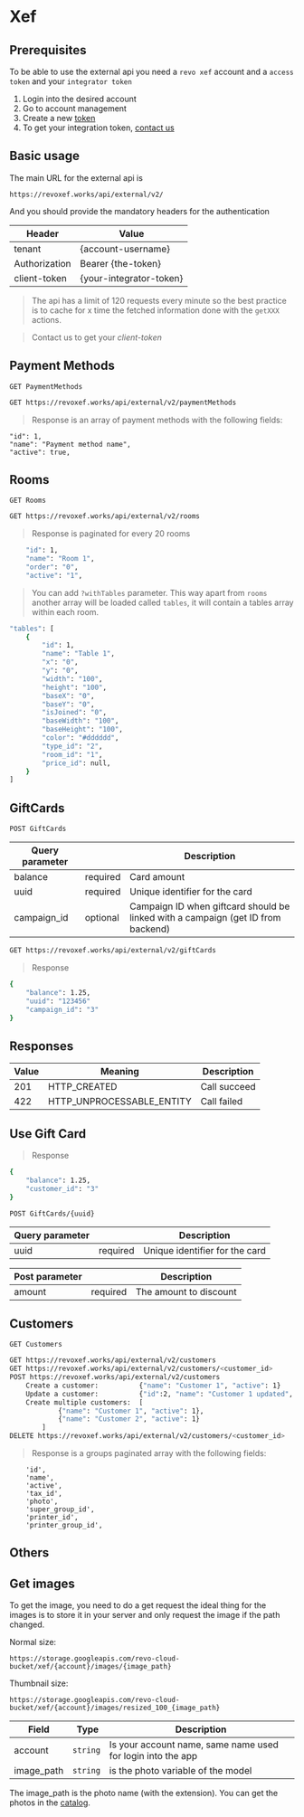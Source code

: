 # Xef

## Prerequisites

To be able to use the external api you need a `revo xef` account and a `access token` and your `integrator token`

1. Login into the desired account
2. Go to account management
3. Create a new [token](https://revoxef.works/account/tokens)
4. To get your integration token, [contact us](https://business.revo.works/altaleads/integrations)


## Basic usage
The main URL for the external api is


`https://revoxef.works/api/external/v2/`

And you should provide the mandatory headers for the authentication


Header        | Value
--------------|----------
tenant        | {account-username}
Authorization | Bearer {the-token}
client-token  | {your-integrator-token}

> The api has a limit of 120 requests every minute so the best practice is to cache for x time the fetched information done with the `getXXX` actions.

> Contact us to get your *client-token*


## Payment Methods

`GET PaymentMethods`

```sh
GET https://revoxef.works/api/external/v2/paymentMethods
```

> Response is an array of payment methods with the following fields:

```
"id": 1,
"name": "Payment method name",
"active": true,
```


## Rooms

`GET Rooms`

```sh
GET https://revoxef.works/api/external/v2/rooms
```

> Response is paginated for every 20 rooms 

```sh
    "id": 1,
    "name": "Room 1",
    "order": "0",
    "active": "1",
```
  
> You can add `?withTables` parameter. This way apart from `rooms` another array will be loaded called `tables`, it will contain a tables array within each room. 

  
```sh  
"tables": [
    {
        "id": 1,
        "name": "Table 1",
        "x": "0",
        "y": "0",
        "width": "100",
        "height": "100",
        "baseX": "0",
        "baseY": "0",
        "isJoined": "0",
        "baseWidth": "100",
        "baseHeight": "100",
        "color": "#dddddd",
        "type_id": "2",
        "room_id": "1",
        "price_id": null,
    }
]
```  

## GiftCards

`POST GiftCards`

| Query parameter |          | Description                                                                           |
| ----------------|----------|---------------------------------------------------------------------------------------|
| balance         | required | Card amount                                                                           |
| uuid            | required | Unique identifier for the card                                                        |
| campaign_id     | optional | Campaign ID when giftcard should be linked with a campaign (get ID from backend)      |


```sh
GET https://revoxef.works/api/external/v2/giftCards
```

> Response

```sh
{
    "balance": 1.25,
    "uuid": "123456"
    "campaign_id": "3"
}
```

## Responses

Value | Meaning                    | Description
------|----------------------------|------------------------------------------------
201   | HTTP_CREATED               | Call succeed
422   | HTTP_UNPROCESSABLE_ENTITY  | Call failed


## Use Gift Card

> Response

```sh
{
    "balance": 1.25,
    "customer_id": "3"
}
```

`POST GiftCards/{uuid}`



| Query parameter |          | Description                                                                           |
| ----------------|----------|---------------------------------------------------------------------------------------|
| uuid            | required | Unique identifier for the card                                                        |


| Post parameter  |          | Description                                                                            |
| ----------------|----------|---------------------------------------------------------------------------------------|
| amount          | required | The amount to discount                                                                |




## Customers

`GET Customers`

```sh
GET https://revoxef.works/api/external/v2/customers
GET https://revoxef.works/api/external/v2/customers/<customer_id>
POST https://revoxef.works/api/external/v2/customers
    Create a customer:          {"name": "Customer 1", "active": 1}
    Update a customer:          {"id":2, "name": "Customer 1 updated", "active": 0}
    Create multiple customers:  [
            {"name": "Customer 1", "active": 1},
            {"name": "Customer 2", "active": 1}
        ]
DELETE https://revoxef.works/api/external/v2/customers/<customer_id>
```

> Response is a groups paginated array with the following fields:

```
    'id',
    'name',
    'active',
    'tax_id',
    'photo',
    'super_group_id',
    'printer_id',
    'printer_group_id',
```

## Others

## Get images 

To get the image, you need to do a get request the ideal thing for the images is to store it in your server and only request the image if the path changed.

Normal size:

`https://storage.googleapis.com/revo-cloud-bucket/xef/{account}/images/{image_path}`


Thumbnail size:

`https://storage.googleapis.com/revo-cloud-bucket/xef/{account}/images/resized_100_{image_path}`

Field       | Type      | Description
------------|-----------|---------------
account     | `string`  | Is your account name, same name used for login into the app
image_path  | `string`  | is the photo variable of the model

The image_path is the photo name (with the extension). You can get the photos in the [catalog](https://api.revo.works/#xef-catalog).